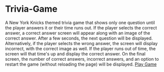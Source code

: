 # Trivia-Game
A New York Knicks themed trivia game that shows only one question until the player answers it or their time runs out.
If the player selects the correct answer, a correct answer screen will appear along with an image of the correct answer. After a few seconds, the next question will be displayed. Alternatively, if the player selects the wrong answer, the screen will display incorrect, with the correct image as well.
If the player runs out of time, the screen will that time's up and display the correct answer.
On the final screen, the number of correct answers, incorrect answers, and an option to restart the game (without reloading the page) will be displayed.
<a href="C:\Users\dreaa\Desktop\Trivia-Game\TriviaGame\index.htmlC:\Users\dreaa\Desktop\Trivia-Game\TriviaGame\index.html" class="btn btn-primary btn-md">Play Game</a>
